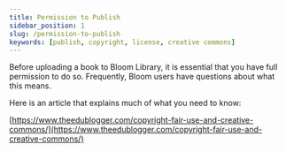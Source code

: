 ```yaml
---
title: Permission to Publish
sidebar_position: 1
slug: /permission-to-publish
keywords: [publish, copyright, license, creative commons]
---
```




Before uploading a book to Bloom Library, it is essential that you have full permission to do so. Frequently, Bloom users have questions about what this means. 


Here is an article that explains much of what you need to know:


[https://www.theedublogger.com/copyright-fair-use-and-creative-commons/](https://www.theedublogger.com/copyright-fair-use-and-creative-commons/)

